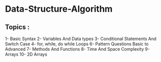# Data-Structure-Algorithm 

## Topics :
   
   1-  Basic Syntax
   2-  Variables And Data types
   3-  Conditional Statements And Switch Case
   4-  for, while, do while Loops 
   6-  Pattern Questions Basic to Advanced
   7-  Methods And Functions
   8-  Time And Space Complexity 
   9-  Arrays 
   10- 2D Arrays
